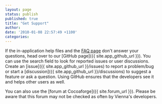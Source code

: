 ```yaml
---
layout: page
status: publish
published: true
title: "Get Support"
author:
date: '2010-01-08 22:57:49 +1100'
categories:
---
```


If the in-application help files and the [FAQ page](faq.html) don't answer your questions, head over to our [GitHub page]({{ site.app_github_url }}). You can use the search field to look for reported issues or user discussions. Create an [issue]({{ site.app_github_url }}/issues) to report a problem/bug or start a [discussion]({{ site.app_github_url }}/discussions) to suggest a feature or ask a question. Using GitHub ensures that the developers see it and helps other users as well.

You can also use the [forum at Cocoaforge]({{ site.forum_url }}). Please be aware that this forum may not be checked as often by Vienna's developers.
